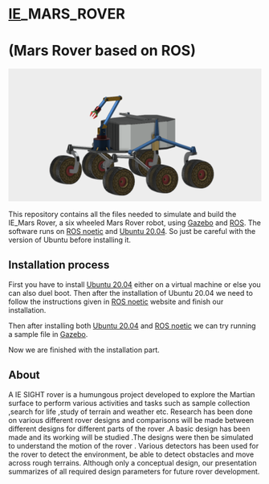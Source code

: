 # [IE](https://ie.nitk.ac.in/)_MARS_ROVER
# (Mars Rover based on ROS)

![IE_MARS_ROVER](https://github.com/govoyager/IE_MARS_ROVER/blob/main/Images/mars%20rover%201.png)

This repository contains all the files needed to simulate and build the IE_Mars Rover, a six wheeled Mars Rover robot, using [Gazebo](http://gazebosim.org/)  and [ROS](https://www.ros.org/).
The software runs on [ROS noetic](http://wiki.ros.org/noetic) and [Ubuntu 20.04](http://www.releases.ubuntu.com/20.04/). So just be careful with the version of Ubuntu before installing it.

## Installation process

First you have to install [Ubuntu 20.04](http://www.releases.ubuntu.com/20.04/) either on a virtual machine or else you can also duel boot. Then after the installation of Ubuntu 20.04 we need to follow the instructions given in [ROS noetic](http://wiki.ros.org/noetic) website and finish our installation.

Then after installing both [Ubuntu 20.04](http://www.releases.ubuntu.com/20.04/) and [ROS noetic](http://wiki.ros.org/noetic) we can try running a sample file in [Gazebo](http://gazebosim.org/). 

Now we are finished with the installation part.

## About

A IE SIGHT rover is a humungous project developed to explore the Martian surface to perform various activities and tasks such as sample collection ,search for life ,study of terrain and weather etc. 
Research has been done on various different rover designs and comparisons will be made between different designs for different parts of the rover .A basic design has been made and its working will be studied .The designs were then be simulated to understand the motion of the rover . Various detectors has been used for the rover to detect the environment, be able to detect obstacles and move across rough terrains. Although only a conceptual design, our presentation summarizes of all required design parameters for future rover development.
